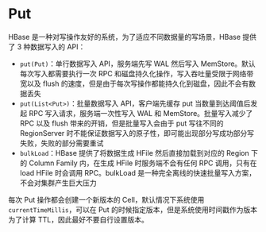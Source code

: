 # Put

HBase 是一种对写操作友好的系统，为了适应不同数据量的写场景，HBase 提供了 3 种数据写入的 API：
- ```put(Put)```：单行数据写入 API，服务端先写 WAL 然后写入 MemStore。默认每次写入都需要执行一次 RPC 和磁盘持久化操作，写入吞吐量受限于网络带宽以及 flush 的速度，但是由于每次写操作都能持久化到磁盘，因此不会有数据丢失
- ```put(List<Put>)```：批量数据写入 API，客户端先缓存 put 当数量到达阈值后发起 RPC 写入请求，服务端一次性写入 WAL 和 MemStore。批量写入减少了 RPC 以及 flush 带来的开销，但是批量写入会由于 put 写往不同的 RegionServer 时不能保证数据写入的原子性，即可能出现部分写成功部分写失败，失败的部分需要重试
- ```bulkLoad```：HBase 提供了将数据生成 HFile 然后直接加载到对应的 Region 下的 Column Family 内，在生成 HFile 时服务端不会有任何 RPC 调用，只有在 load HFile 时会调用 RPC。bulkLoad 是一种完全离线的快速批量写入方案，不会对集群产生巨大压力

每次 Put 操作都会创建一个新版本的 Cell，默认情况下系统使用 ```currentTimeMillis```，可以在 Put 的时候指定版本，但是系统使用时间戳作为版本为了计算 TTL，因此最好不要自行设置版本。

```java

```
